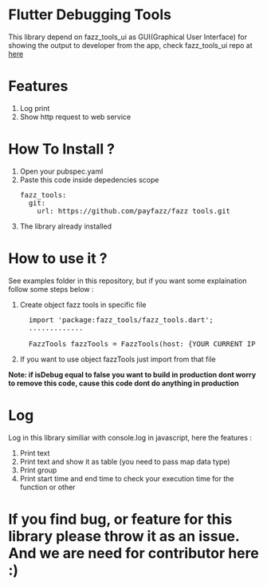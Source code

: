 # Flutter Debugging Tools

This library depend on fazz_tools_ui as GUI(Graphical User Interface) for showing the output to developer from the app, check fazz_tools_ui repo at <a href="https://github.com/payfazz/fazz_tools_ui">here</a>

# Features

1. Log print
2. Show http request to web service

# How To Install ?

1. Open your pubspec.yaml
2. Paste this code inside depedencies scope
   <pre>
   fazz_tools:
     git:
       url: https://github.com/payfazz/fazz_tools.git
   </pre>
3. The library already installed

# How to use it ?

See examples folder in this repository, but if you want some explaination follow some steps below :

1. Create object fazz tools in specific file
   <pre>
     import 'package:fazz_tools/fazz_tools.dart';
     .............
     
     FazzTools fazzTools = FazzTools(host: {YOUR_CURRENT_IP_ADDRESS_NOT_LOCALHOST}, isDebug: true)
   </pre>
2. If you want to use object fazzTools just import from that file

<b>
  Note: if isDebug equal to false you want to build in production dont worry to remove this code, cause this code dont do anything in production
</b>

# Log

Log in this library similiar with console.log in javascript, here the features :

1. Print text
2. Print text and show it as table (you need to pass map data type)
3. Print group
4. Print start time and end time to check your execution time for the function or other

# If you find bug, or feature for this library please throw it as an issue. And we are need for contributor here :)
